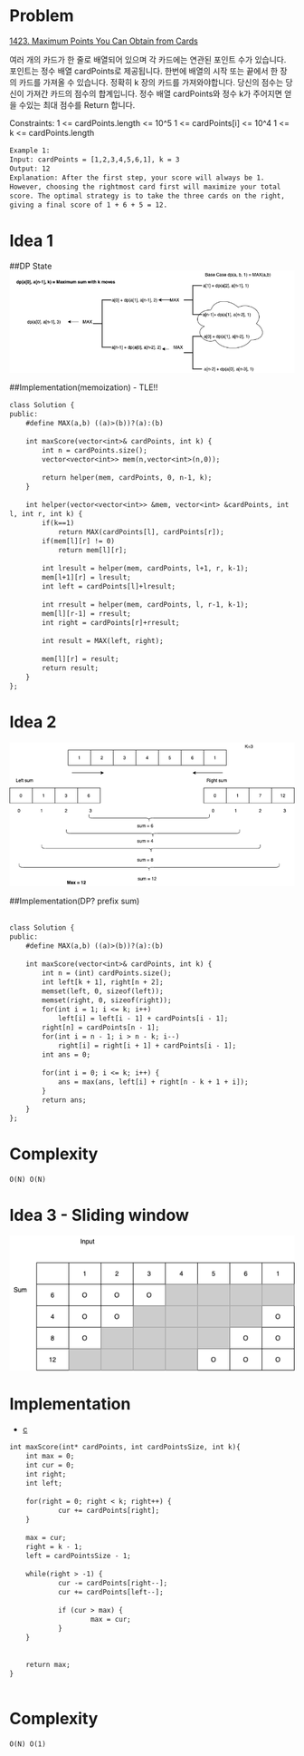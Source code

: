 # Problem

[1423. Maximum Points You Can Obtain from Cards](https://https://leetcode.com/problems/maximum-points-you-can-obtain-from-cards/)

여러 개의 카드가 한 줄로 배열되어 있으며 각 카드에는 연관된 포인트 수가 있습니다. 
포인트는 정수 배열 cardPoints로 제공됩니다.
한번에 배열의 시작 또는 끝에서 한 장의 카드를 가져올 수 있습니다. 
정확히 k 장의 카드를 가져와야합니다.
당신의 점수는 당신이 가져간 카드의 점수의 합계입니다.
정수 배열 cardPoints와 정수 k가 주어지면 얻을 수있는 최대 점수를 Return 합니다.

Constraints:
1 <= cardPoints.length <= 10^5
1 <= cardPoints[i] <= 10^4
1 <= k <= cardPoints.length
```
Example 1:
Input: cardPoints = [1,2,3,4,5,6,1], k = 3
Output: 12
Explanation: After the first step, your score will always be 1. However, choosing the rightmost card first will maximize your total score. The optimal strategy is to take the three cards on the right, giving a final score of 1 + 6 + 5 = 12.
```


# Idea 1

##DP State 
![Explain](DPState.png)


##Implementation(memoization) - TLE!!
```
class Solution {
public:
    #define MAX(a,b) ((a)>(b))?(a):(b)
    
    int maxScore(vector<int>& cardPoints, int k) {
        int n = cardPoints.size();
        vector<vector<int>> mem(n,vector<int>(n,0));
        
        return helper(mem, cardPoints, 0, n-1, k);
    }
    
    int helper(vector<vector<int>> &mem, vector<int> &cardPoints, int l, int r, int k) {
        if(k==1)
            return MAX(cardPoints[l], cardPoints[r]);
        if(mem[l][r] != 0)
            return mem[l][r];
        
        int lresult = helper(mem, cardPoints, l+1, r, k-1);
        mem[l+1][r] = lresult;
        int left = cardPoints[l]+lresult;
        
        int rresult = helper(mem, cardPoints, l, r-1, k-1);
        mem[l][r-1] = rresult;
        int right = cardPoints[r]+rresult;
        
        int result = MAX(left, right);
        
        mem[l][r] = result;
        return result;
    }
};

```


# Idea 2

![Explain](leftright.png)

##Implementation(DP? prefix sum)
```

class Solution {
public:
    #define MAX(a,b) ((a)>(b))?(a):(b)
    
    int maxScore(vector<int>& cardPoints, int k) {
        int n = (int) cardPoints.size();
        int left[k + 1], right[n + 2];
        memset(left, 0, sizeof(left));
        memset(right, 0, sizeof(right));
        for(int i = 1; i <= k; i++)
            left[i] = left[i - 1] + cardPoints[i - 1];
        right[n] = cardPoints[n - 1];
        for(int i = n - 1; i > n - k; i--)
            right[i] = right[i + 1] + cardPoints[i - 1];
        int ans = 0;

        for(int i = 0; i <= k; i++) {
            ans = max(ans, left[i] + right[n - k + 1 + i]);
        }
        return ans;
    }
};        

```
# Complexity

```
O(N) O(N)
```


# Idea 3 - Sliding window

![Explain](Slidingw.png)

# Implementation

* [c](slidingwindow.c)
```
int maxScore(int* cardPoints, int cardPointsSize, int k){
    int max = 0;
    int cur = 0;
    int right;
    int left;

    for(right = 0; right < k; right++) {
            cur += cardPoints[right];
    }

    max = cur;
    right = k - 1;
    left = cardPointsSize - 1;

    while(right > -1) {
            cur -= cardPoints[right--];
            cur += cardPoints[left--];

            if (cur > max) {
                    max = cur;
            }
    }


    return max;
}


```

# Complexity

```
O(N) O(1)
```
